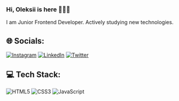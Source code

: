 ### Hi, Oleksii is here 👨🏻‍💻

I am Junior Frontend Developer. Actively studying new technologies. 


## 🌐 Socials:
[![Instagram](https://img.shields.io/badge/-Instagram-E4405F?logo=instagram&logoColor=white)](https://www.instagram.com/ohladun_/) [![LinkedIn](https://img.shields.io/badge/-LinkedIn-#0A66C2?logo=linkedin&logoColor=white)](https://www.linkedin.com/in/oleksii-hladun-7b4464228/) [![Twitter](https://img.shields.io/badge/-Twitter-#1DA1F2?logo=twitter&logoColor=white)](https://twitter.com/ohladun_)

## 💻 Tech Stack:
![HTML5](https://img.shields.io/badge/-HTML5-E34F26?logo=html5&logoColor=white&style=flat) ![CSS3](https://img.shields.io/badge/-CSS3-1572B6?logo=css3&logoColor=white&style=flat) ![JavaScript](https://img.shields.io/badge/-JavaScript-F7DF1E?logo=javascript&logoColor=white&style=flat)
